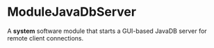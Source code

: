 # ModuleJavaDbServer
A **system** software module that starts a GUI-based JavaDB server for remote client connections.